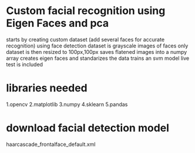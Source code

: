 # Custom facial recognition using Eigen Faces and pca 
starts by creating custom dataset (add several faces for accurate recognition) using face detection
dataset is grayscale images of faces only
dataset is then resized to 100px,100px
saves flatened images into a numpy array
creates eigen faces and standarizes the data
trains an svm model
live test is included
# libraries needed
1.opencv
2.matplotlib
3.numpy
4.sklearn
5.pandas
# download facial detection model
haarcascade_frontalface_default.xml
